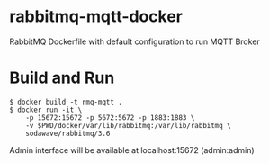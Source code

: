 # rabbitmq-mqtt-docker
RabbitMQ Dockerfile with default configuration to run MQTT Broker

# Build and Run 
```
$ docker build -t rmq-mqtt .
$ docker run -it \
    -p 15672:15672 -p 5672:5672 -p 1883:1883 \
    -v $PWD/docker/var/lib/rabbitmq:/var/lib/rabbitmq \
    sodawave/rabbitmq/3.6
```
Admin interface will be available at localhost:15672 (admin:admin)
